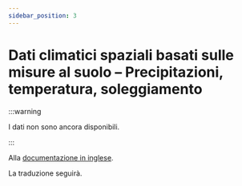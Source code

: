 ```yaml
---
sidebar_position: 3
---
```


# Dati climatici spaziali basati sulle misure al suolo – Precipitazioni, temperatura, soleggiamento

:::warning 

I dati non sono ancora disponibili.

:::

Alla [documentazione in inglese](https://opendatadocs.meteoswiss.ch/c-climate-data/c3-ground-based-climate-data).

La traduzione seguirà.
